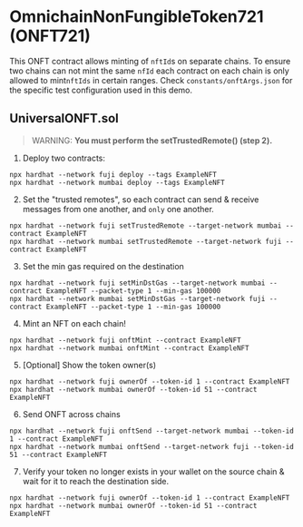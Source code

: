 # OmnichainNonFungibleToken721 (ONFT721)

This ONFT contract allows minting of `nftId`s on separate chains. To ensure two chains can not mint the same `nfId` each contract on each chain is only allowed to mint`nftIds` in certain ranges.
Check `constants/onftArgs.json` for the specific test configuration used in this demo.

## UniversalONFT.sol

> WARNING: **You must perform the setTrustedRemote() (step 2).**

1. Deploy two contracts:

```
npx hardhat --network fuji deploy --tags ExampleNFT
npx hardhat --network mumbai deploy --tags ExampleNFT
```

2. Set the "trusted remotes", so each contract can send & receive messages from one another, and `only` one another.

```
npx hardhat --network fuji setTrustedRemote --target-network mumbai --contract ExampleNFT
npx hardhat --network mumbai setTrustedRemote --target-network fuji --contract ExampleNFT
```

3. Set the min gas required on the destination

```
npx hardhat --network fuji setMinDstGas --target-network mumbai --contract ExampleNFT --packet-type 1 --min-gas 100000
npx hardhat --network mumbai setMinDstGas --target-network fuji --contract ExampleNFT --packet-type 1 --min-gas 100000
```

4. Mint an NFT on each chain!

```
npx hardhat --network fuji onftMint --contract ExampleNFT
npx hardhat --network mumbai onftMint --contract ExampleNFT
```

5. [Optional] Show the token owner(s)

```
npx hardhat --network fuji ownerOf --token-id 1 --contract ExampleNFT
npx hardhat --network mumbai ownerOf --token-id 51 --contract ExampleNFT
```

6. Send ONFT across chains

```
npx hardhat --network fuji onftSend --target-network mumbai --token-id 1 --contract ExampleNFT
npx hardhat --network mumbai onftSend --target-network fuji --token-id 51 --contract ExampleNFT
```

7. Verify your token no longer exists in your wallet on the source chain & wait for it to reach the destination side.

```
npx hardhat --network fuji ownerOf --token-id 1 --contract ExampleNFT
npx hardhat --network mumbai ownerOf --token-id 51 --contract ExampleNFT
```
